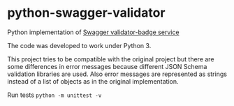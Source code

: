# python-swagger-validator
Python implementation of [Swagger validator-badge service](https://github.com/swagger-api/validator-badge)

The code was developed to work under Python 3.

This project tries to be compatible with the original project but there are some differences in error messages
because different JSON Schema validation libraries are used. Also error messages are represented as strings instead
of a list of objects as in the original implementation.

Run tests `python -m unittest -v`
